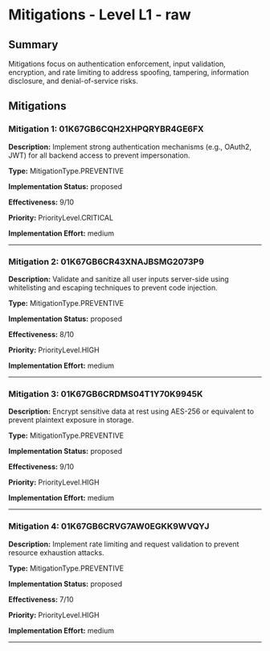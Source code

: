 # Mitigations - Level L1 - raw

## Summary

Mitigations focus on authentication enforcement, input validation, encryption, and rate limiting to address spoofing, tampering, information disclosure, and denial-of-service risks.

## Mitigations

### Mitigation 1: 01K67GB6CQH2XHPQRYBR4GE6FX

**Description:** Implement strong authentication mechanisms (e.g., OAuth2, JWT) for all backend access to prevent impersonation.

**Type:** MitigationType.PREVENTIVE

**Implementation Status:** proposed

**Effectiveness:** 9/10

**Priority:** PriorityLevel.CRITICAL

**Implementation Effort:** medium

---

### Mitigation 2: 01K67GB6CR43XNAJBSMG2073P9

**Description:** Validate and sanitize all user inputs server-side using whitelisting and escaping techniques to prevent code injection.

**Type:** MitigationType.PREVENTIVE

**Implementation Status:** proposed

**Effectiveness:** 8/10

**Priority:** PriorityLevel.HIGH

**Implementation Effort:** medium

---

### Mitigation 3: 01K67GB6CRDMS04T1Y70K9945K

**Description:** Encrypt sensitive data at rest using AES-256 or equivalent to prevent plaintext exposure in storage.

**Type:** MitigationType.PREVENTIVE

**Implementation Status:** proposed

**Effectiveness:** 9/10

**Priority:** PriorityLevel.HIGH

**Implementation Effort:** medium

---

### Mitigation 4: 01K67GB6CRVG7AW0EGKK9WVQYJ

**Description:** Implement rate limiting and request validation to prevent resource exhaustion attacks.

**Type:** MitigationType.PREVENTIVE

**Implementation Status:** proposed

**Effectiveness:** 7/10

**Priority:** PriorityLevel.HIGH

**Implementation Effort:** medium

---

